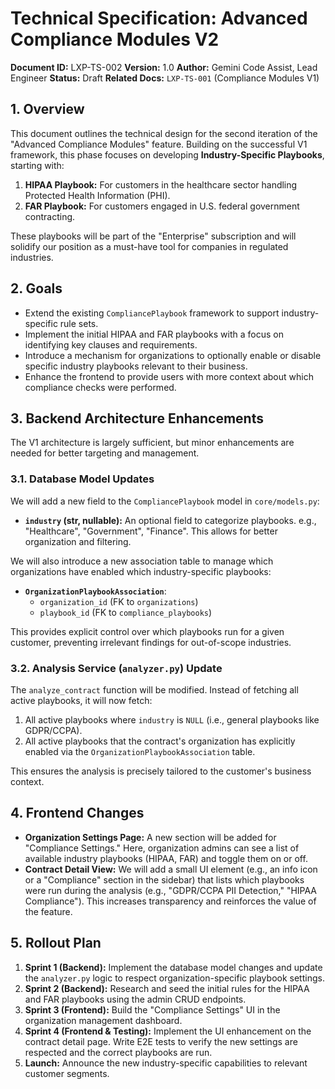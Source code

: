 # Technical Specification: Advanced Compliance Modules V2

**Document ID:** LXP-TS-002
**Version:** 1.0
**Author:** Gemini Code Assist, Lead Engineer
**Status:** Draft
**Related Docs:** `LXP-TS-001` (Compliance Modules V1)

## 1. Overview

This document outlines the technical design for the second iteration of the "Advanced Compliance Modules" feature. Building on the successful V1 framework, this phase focuses on developing **Industry-Specific Playbooks**, starting with:

1.  **HIPAA Playbook:** For customers in the healthcare sector handling Protected Health Information (PHI).
2.  **FAR Playbook:** For customers engaged in U.S. federal government contracting.

These playbooks will be part of the "Enterprise" subscription and will solidify our position as a must-have tool for companies in regulated industries.

## 2. Goals

*   Extend the existing `CompliancePlaybook` framework to support industry-specific rule sets.
*   Implement the initial HIPAA and FAR playbooks with a focus on identifying key clauses and requirements.
*   Introduce a mechanism for organizations to optionally enable or disable specific industry playbooks relevant to their business.
*   Enhance the frontend to provide users with more context about which compliance checks were performed.

## 3. Backend Architecture Enhancements

The V1 architecture is largely sufficient, but minor enhancements are needed for better targeting and management.

### 3.1. Database Model Updates

We will add a new field to the `CompliancePlaybook` model in `core/models.py`:

*   **`industry` (str, nullable):** An optional field to categorize playbooks. e.g., "Healthcare", "Government", "Finance". This allows for better organization and filtering.

We will also introduce a new association table to manage which organizations have enabled which industry-specific playbooks:

*   **`OrganizationPlaybookAssociation`**:
    *   `organization_id` (FK to `organizations`)
    *   `playbook_id` (FK to `compliance_playbooks`)

This provides explicit control over which playbooks run for a given customer, preventing irrelevant findings for out-of-scope industries.

### 3.2. Analysis Service (`analyzer.py`) Update

The `analyze_contract` function will be modified. Instead of fetching all active playbooks, it will now fetch:
1.  All active playbooks where `industry` is `NULL` (i.e., general playbooks like GDPR/CCPA).
2.  All active playbooks that the contract's organization has explicitly enabled via the `OrganizationPlaybookAssociation` table.

This ensures the analysis is precisely tailored to the customer's business context.

## 4. Frontend Changes

*   **Organization Settings Page:** A new section will be added for "Compliance Settings." Here, organization admins can see a list of available industry playbooks (HIPAA, FAR) and toggle them on or off.
*   **Contract Detail View:** We will add a small UI element (e.g., an info icon or a "Compliance" section in the sidebar) that lists which playbooks were run during the analysis (e.g., "GDPR/CCPA PII Detection," "HIPAA Compliance"). This increases transparency and reinforces the value of the feature.

## 5. Rollout Plan

1.  **Sprint 1 (Backend):** Implement the database model changes and update the `analyzer.py` logic to respect organization-specific playbook settings.
2.  **Sprint 2 (Backend):** Research and seed the initial rules for the HIPAA and FAR playbooks using the admin CRUD endpoints.
3.  **Sprint 3 (Frontend):** Build the "Compliance Settings" UI in the organization management dashboard.
4.  **Sprint 4 (Frontend & Testing):** Implement the UI enhancement on the contract detail page. Write E2E tests to verify the new settings are respected and the correct playbooks are run.
5.  **Launch:** Announce the new industry-specific capabilities to relevant customer segments.